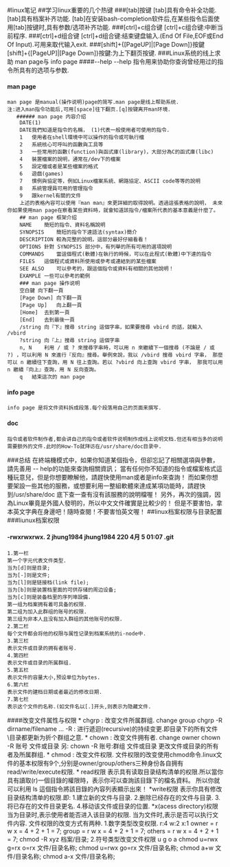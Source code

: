 #linux笔记
##学习linux重要的几个热键
###[tab]按键
	[tab]具有命令补全功能.
	[tab]具有档案补齐功能.
	[tab]在安装bash-completion软件后,在某些指令后面使用[tab]按键时,具有参数/选项补齐功能.
###[ctrl]+c组合键
	[ctrl]+c组合键:中断当前程序.
###[ctrl]+d组合键
	[ctrl]+d组合键:结束键盘输入.(End Of File,EOF或End Of Input).可用来取代输入exit.
###[shift]+{[PageUP]|[Page Down]}按鍵
	[shift]+{[PageUP]|[Page Down]}按鍵:为上下翻页按键.
###Linux系统的线上求助 man page与 info page
####--help
	--help 指令用来协助你查询曾经用过的指令所具有的选项与参数.
#### man page
	man page 是manual(操作说明)page的简写.man page是线上帮助系统.
	注:进入man指令功能后,可用[space]往下翻页.[q]按键离开man环境.
	   ###### man page 内容介绍
		DATE(1)
		DATE我們知道是指令的名稱， (1)代表一般使用者可使用的指令.
		1	使用者在shell環境中可以操作的指令或可執行檔
		2	系統核心可呼叫的函數與工具等
		3	一些常用的函數(function)與函式庫(library)，大部分為C的函式庫(libc)
		4	裝置檔案的說明，通常在/dev下的檔案
		5	設定檔或者是某些檔案的格式
		6	遊戲(games)
		7	慣例與協定等，例如Linux檔案系統、網路協定、ASCII code等等的說明
		8	系統管理員可用的管理指令
		9	跟kernel有關的文件
		上述的表格內容可以使用『man man』來更詳細的取得說明。透過這張表格的說明， 未來你如果使用man page在察看某些資料時，就會知道該指令/檔案所代表的基本意義是什麼了。 
		## man page 框架介绍
		NAME	簡短的指令、資料名稱說明
		SYNOPSIS	簡短的指令下達語法(syntax)簡介
		DESCRIPTION	較為完整的說明，這部分最好仔細看看！
		OPTIONS	針對 SYNOPSIS 部分中，有列舉的所有可用的選項說明
		COMMANDS	當這個程式(軟體)在執行的時候，可以在此程式(軟體)中下達的指令
		FILES	這個程式或資料所使用或參考或連結到的某些檔案
		SEE ALSO	可以參考的，跟這個指令或資料有相關的其他說明！
		EXAMPLE	一些可以參考的範例
		### man page 操作说明
		空白鍵	向下翻一頁
		[Page Down]	向下翻一頁
		[Page Up]	向上翻一頁
		[Home]	去到第一頁
		[End]	去到最後一頁
		/string	向『下』搜尋 string 這個字串，如果要搜尋 vbird 的話，就輸入 /vbird
		?string	向『上』搜尋 string 這個字串
		n, N	利用 / 或 ? 來搜尋字串時，可以用 n 來繼續下一個搜尋 (不論是 / 或 ?) ，可以利用 N 來進行『反向』搜尋。舉例來說，我以 /vbird 搜尋 vbird 字串， 那麼可以 n 繼續往下查詢，用 N 往上查詢。若以 ?vbird 向上查詢 vbird 字串， 那我可以用 n 繼續『向上』查詢，用 N 反向查詢。
		q	結束這次的 man page
#### info page
	info page 是将文件资料拆成段落.每个段落用自己的页面来撰写.
#### doc
	指令或者软件制作者,都会讲自己的指令或者软件说明制作成线上说明文档.但还有相当多的说明需要额外的文件.此时的How-To就拜访在/usr/share/doc目录中.
###总结
    	在終端機模式中，如果你知道某個指令，但卻忘記了相關選項與參數，請先善用 --	help的功能來查詢相關資訊；
    	當有任何你不知道的指令或檔案格式這種玩意兒，但是你想要瞭解他，請趕快使用man或者是info來查詢！
    	而如果你想要架設一些其他的服務，或想要利用一整組軟體來達成某項功能時，請趕快到/usr/share/doc 底下查一查有沒有該服務的說明檔喔！
    	另外，再次的強調，因為Linux畢竟是外國人發明的，所以中文文件確實是比較少的！ 但是不要害怕，拿本英文字典在身邊吧！隨時查閱！不要害怕英文喔！
##linux档案权限与目录配置
###liunux档案权限
#### -rwxrwxrwx. 2 jhung1984 jhung1984 220 4月    5  01:07  .git
	1.第一栏
	第一个字元代表文件类型.
	当为[d]则是目录;
	当为[-]则是文件;
	当为[l]则是链接档(link file);
	当为[b]则是装置档里面的可供存储的周边设备;
	当为[c]则是装备档里的序列埠設備.
	第一组为档案拥有着可具备的权限.
	第二组为加入此群组的账号的权限.
	第三组为非本人且没有加入群组的其他账号的权限.
	2.第二栏
	每个文件都会将他的权限与属性记录到档案系统的i-node中.
	3.第三栏
	表示文件或目录的拥有者账号.
	4.第四栏
	表示文件或目录的所属群组.
	5.第五栏
	表示文件的容量大小,预设单位为bytes.
	6.第六栏
	表示文件的建档日期或者最近的修改日期.
	7.第七栏
	表示这个文件的名称.(如文件名以[.]开头,则表示为隐藏文件.
####改变文件属性与权限
	* chgrp : 改变文件所属群组.
	change group chgrp -R dirname/filename ...
	-R : 进行遞迴(recursive)的持续变更.即目录下的所有文件\目录都更新为折个群组之意.
	* chown : 改变文件拥有者.
	change owner chown -R 账号 文件或目录
	另: chown -R 账号:群组 文件或目录
	更改文件或目录的所有者及所属群组.
	* chmod : 改变文件权限.
	文件权限的改变使用chmod命令.linux文件的基本权限有9个,分别是owner/group/others三种身份各自拥有read/write/execute权限.
	* read权限
	表示具有读取目录结构清单的权限.所以當你具有讀取(r)一個目錄的權限時，表示你可以查詢該目錄下的檔名資料。 所以你就可以利用 ls 這個指令將該目錄的內容列表顯示出來！
	*write权限
	表示你具有修改目录结构清单的权限.即:
	1.建立新的文件与目录.
	2.删除已经存在的文件与目录.
	3.将已存在的文件目录更名.
	4.移动该文件或目录的位置.
	*x(acess directory)权限
	当为目录时,表示使用者能否进入该目录的权限.
	当为文件时,表示是否可以执行文件内容.
	文件权限的改变方式有两种.
	1.数字类型改变权限.
	r:4  w:2  x:1
	owner = r w x = 4 + 2 + 1 = 7;
	group = r w x = 4 + 2 + 1 = 7;
	others = r w x = 4 + 2 + 1 = 7;
	chmod -R xyz 档案/目录;
	2.符号类型改变文件权限
	u g o a
	chmod u=rwx g=rx o=rx 文件/目录名称;
	chmod u=rwx go=rx 文件/目录名称;
	chmod a+w 文件/目录名称;
	chmod a-x 文件/目录名称;




